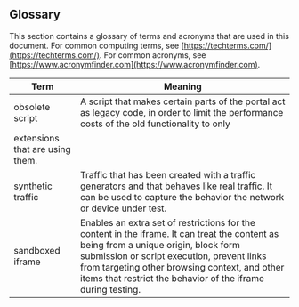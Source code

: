 ## Glossary

This section contains a glossary of terms and acronyms that are used in this document. For common computing terms, see [https://techterms.com/](https://techterms.com/). For common acronyms, see [https://www.acronymfinder.com](https://www.acronymfinder.com).
 
| Term                 | Meaning |
| ---                  | --- |
| obsolete script      | A script that makes certain parts of the portal act as legacy code, in order to limit the performance costs of the old functionality to only 
extensions that are using them. | 
| synthetic traffic    | Traffic that has been created with a traffic generators and that behaves like real traffic. It can be used to capture the behavior the network or device under test. | 
| sandboxed iframe     | Enables an extra set of restrictions for the content in the iframe.  It can treat the content as being from a unique origin, block form submission or script execution, prevent links from targeting other browsing context, and other items that restrict the behavior of the iframe during testing. | 